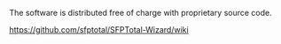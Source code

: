 The software is distributed free of charge with proprietary source code.

https://github.com/sfptotal/SFPTotal-Wizard/wiki
